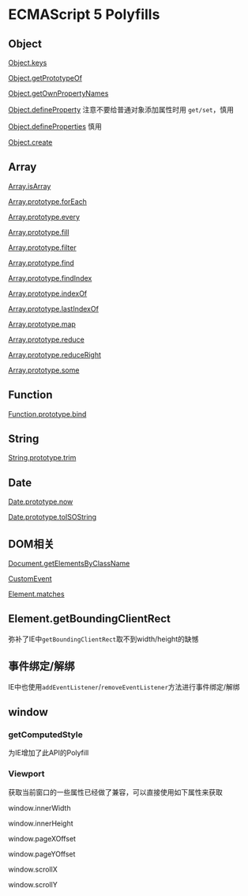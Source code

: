 # ECMAScript 5 Polyfills

## Object

[Object.keys](https://developer.mozilla.org/en-US/docs/Web/JavaScript/Reference/Global_Objects/Object/keys)

[Object.getPrototypeOf](https://developer.mozilla.org/en-US/docs/Web/JavaScript/Reference/Global_Objects/Object/getPrototypeOf)

[Object.getOwnPropertyNames](https://developer.mozilla.org/en-US/docs/Web/JavaScript/Reference/Global_Objects/Object/getOwnPropertyNames)

[Object.defineProperty](https://developer.mozilla.org/en-US/docs/Web/JavaScript/Reference/Global_Objects/Object/defineProperty) 注意不要给普通对象添加属性时用 `get/set`，慎用

[Object.defineProperties](https://developer.mozilla.org/en-US/docs/Web/JavaScript/Reference/Global_Objects/Object/defineProperties) 慎用

[Object.create](https://developer.mozilla.org/en-US/docs/Web/JavaScript/Reference/Global_Objects/Object/create)

## Array

[Array.isArray](https://developer.mozilla.org/en-US/docs/Web/JavaScript/Reference/Global_Objects/Array/isArray)

[Array.prototype.forEach](https://developer.mozilla.org/en-US/docs/Web/JavaScript/Reference/Global_Objects/Array/forEach)

[Array.prototype.every](https://developer.mozilla.org/en-US/docs/Web/JavaScript/Reference/Global_Objects/Array/every)

[Array.prototype.fill](https://developer.mozilla.org/en-US/docs/Web/JavaScript/Reference/Global_Objects/Array/fill)

[Array.prototype.filter](https://developer.mozilla.org/en-US/docs/Web/JavaScript/Reference/Global_Objects/Array/filter)

[Array.prototype.find](https://developer.mozilla.org/en-US/docs/Web/JavaScript/Reference/Global_Objects/Array/find)

[Array.prototype.findIndex](https://developer.mozilla.org/en-US/docs/Web/JavaScript/Reference/Global_Objects/Array/findIndex)

[Array.prototype.indexOf](https://developer.mozilla.org/en-US/docs/Web/JavaScript/Reference/Global_Objects/Array/indexOf)

[Array.prototype.lastIndexOf](https://developer.mozilla.org/en-US/docs/Web/JavaScript/Reference/Global_Objects/Array/lastIndexOf)

[Array.prototype.map](https://developer.mozilla.org/en-US/docs/Web/JavaScript/Reference/Global_Objects/Array/map)

[Array.prototype.reduce](https://developer.mozilla.org/en-US/docs/Web/JavaScript/Reference/Global_Objects/Array/reduce)

[Array.prototype.reduceRight](https://developer.mozilla.org/en-US/docs/Web/JavaScript/Reference/Global_Objects/Array/reduceRight)

[Array.prototype.some](https://developer.mozilla.org/en-US/docs/Web/JavaScript/Reference/Global_Objects/Array/some)

## Function

[Function.prototype.bind](https://developer.mozilla.org/en-US/docs/Web/JavaScript/Reference/Global_Objects/Function/bind)

## String

[String.prototype.trim](https://developer.mozilla.org/en-US/docs/Web/JavaScript/Reference/Global_Objects/String/trim)

## Date

[Date.prototype.now](https://developer.mozilla.org/en-US/docs/Web/JavaScript/Reference/Global_Objects/Date/now)

[Date.prototype.toISOString](https://developer.mozilla.org/en-US/docs/Web/JavaScript/Reference/Global_Objects/Date/toISOString)

## DOM相关

[Document.getElementsByClassName](https://developer.mozilla.org/en-US/docs/Web/API/Document/getElementsByClassName)

[CustomEvent](https://developer.mozilla.org/en-US/docs/Web/API/CustomEvent)

[Element.matches](https://developer.mozilla.org/en/docs/Web/API/Element/matches)

## Element.getBoundingClientRect

弥补了IE中`getBoundingClientRect`取不到width/height的缺憾

## 事件绑定/解绑

IE中也使用`addEventListener`/`removeEventListener`方法进行事件绑定/解绑

## window

### getComputedStyle

为IE增加了此API的Polyfill

### Viewport

获取当前窗口的一些属性已经做了兼容，可以直接使用如下属性来获取

window.innerWidth

window.innerHeight

window.pageXOffset

window.pageYOffset

window.scrollX

window.scrollY
